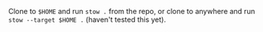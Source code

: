 Clone to `$HOME` and run `stow .` from the repo,
or clone to anywhere and run `stow --target $HOME .` (haven't tested this yet).
